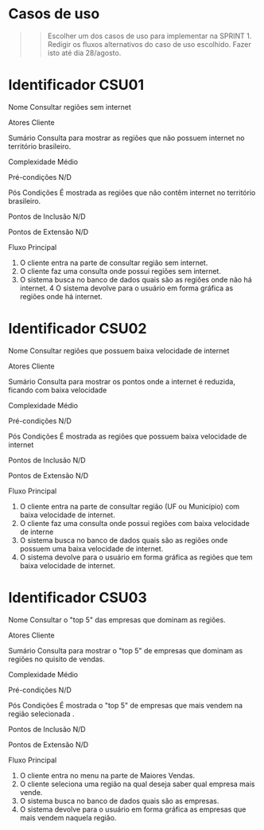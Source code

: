 # Casos de uso

>> Escolher um dos casos de uso para implementar na SPRINT 1. Redigir os fluxos alternativos do caso de uso escolhido. Fazer isto até dia 28/agosto. 

# Identificador	CSU01

Nome	Consultar regiões sem internet

Atores	Cliente

Sumário	Consulta para mostrar as regiões que não possuem internet no território brasileiro.

Complexidade	Médio

Pré-condições	N/D

Pós Condições	É mostrada as regiões que não contêm internet no território brasileiro.

Pontos de Inclusão	N/D

Pontos de Extensão	N/D

Fluxo Principal
1.	O cliente entra na parte de consultar região sem internet.	
2.	O cliente faz uma consulta onde possui regiões sem internet.	
3.	O sistema busca no banco de dados quais são as regiões onde não há internet.
4	O sistema devolve para o usuário em forma gráfica as regiões onde há internet.

# Identificador	CSU02

Nome	Consultar regiões que possuem baixa velocidade de internet

Atores	Cliente

Sumário	Consulta para mostrar os pontos onde a internet é reduzida, ficando com baixa velocidade

Complexidade	Médio

Pré-condições	N/D

Pós Condições	É mostrada as regiões que possuem baixa velocidade de internet

Pontos de Inclusão	N/D

Pontos de Extensão	N/D

Fluxo Principal
1.	O cliente entra na parte de consultar região (UF ou Município) com baixa velocidade de internet.	
2.	O cliente faz uma consulta onde possui regiões com baixa velocidade de interne
3.	O sistema busca no banco de dados quais são as regiões onde possuem uma baixa velocidade de internet.
4.	O sistema devolve para o usuário em forma gráfica as regiões que tem baixa velocidade de internet.

# Identificador	CSU03

Nome    Consultar o "top 5" das empresas que dominam as regiões.

Atores	Cliente

Sumário	Consulta para mostrar o "top 5" de empresas que dominam as regiões no quisito de vendas. 

Complexidade	Médio

Pré-condições	N/D

Pós Condições	É mostrada o "top 5" de empresas que mais vendem na região selecionada .

Pontos de Inclusão	N/D

Pontos de Extensão	N/D

Fluxo Principal
1.	O cliente entra no menu na parte de Maiores Vendas.	
2.	O cliente seleciona uma região na qual deseja saber qual empresa mais vende.	
3.	O sistema busca no banco de dados quais são as empresas.
4.	O sistema devolve para o usuário em forma gráfica as empresas que mais vendem naquela região.

